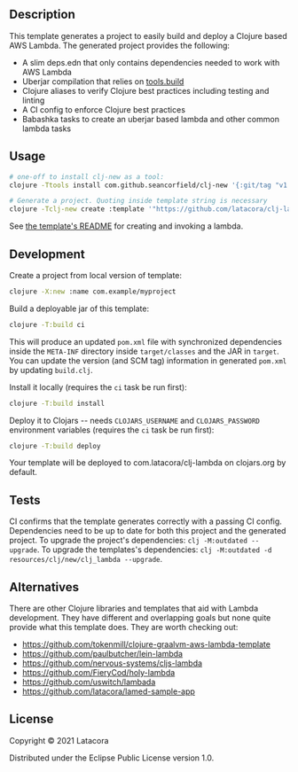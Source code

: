 ## Description

This template generates a project to easily build and deploy a Clojure based AWS
Lambda. The generated project provides the following:

* A slim deps.edn that only contains dependencies needed to work with AWS Lambda
* Uberjar compilation that relies on [tools.build](https://clojure.org/guides/tools_build)
* Clojure aliases to verify Clojure best practices including testing and linting
* A CI config to enforce Clojure best practices
* Babashka tasks to create an uberjar based lambda and other common lambda tasks

## Usage

```sh
# one-off to install clj-new as a tool:
clojure -Ttools install com.github.seancorfield/clj-new '{:git/tag "v1.2.362"}' :as clj-new

# Generate a project. Quoting inside template string is necessary
clojure -Tclj-new create :template '"https://github.com/latacora/clj-lambda@LATEST_SHA"' :name com.example/bar
```

See [the template's README](resources/clj/new/clj_lambda/README.md#usage) for creating and invoking a lambda.

## Development

Create a project from local version of template:

```sh
clojure -X:new :name com.example/myproject
```

Build a deployable jar of this template:

```sh
clojure -T:build ci
```

This will produce an updated `pom.xml` file with synchronized dependencies inside the `META-INF`
directory inside `target/classes` and the JAR in `target`. You can update the version (and SCM tag)
information in generated `pom.xml` by updating `build.clj`.

Install it locally (requires the `ci` task be run first):

```sh
clojure -T:build install
```

Deploy it to Clojars -- needs `CLOJARS_USERNAME` and `CLOJARS_PASSWORD` environment
variables (requires the `ci` task be run first):

```sh
clojure -T:build deploy
```

Your template will be deployed to com.latacora/clj-lambda on clojars.org by default.

## Tests

CI confirms that the template generates correctly with a passing CI config.
Dependencies need to be up to date for both this project and the generated
project. To upgrade the project's dependencies: `clj -M:outdated --upgrade`. To
upgrade the templates's dependencies: `clj -M:outdated -d
resources/clj/new/clj_lambda --upgrade`.

## Alternatives

There are other Clojure libraries and templates that aid with Lambda
development. They have different and overlapping goals but none quite
provide what this template does. They are worth checking out:

* https://github.com/tokenmill/clojure-graalvm-aws-lambda-template
* https://github.com/paulbutcher/lein-lambda
* https://github.com/nervous-systems/cljs-lambda
* https://github.com/FieryCod/holy-lambda
* https://github.com/uswitch/lambada
* https://github.com/latacora/lamed-sample-app

## License

Copyright © 2021 Latacora

Distributed under the Eclipse Public License version 1.0.
